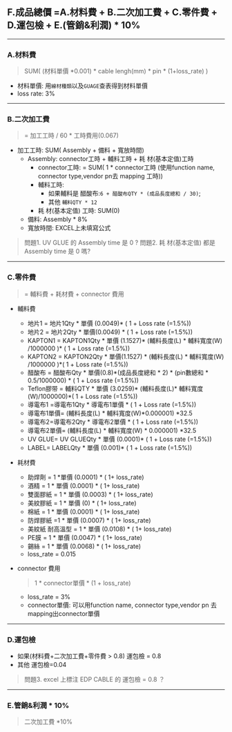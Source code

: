 ## F.成品總價 =A.材料費 + B.二次加工費 + C.零件費 + D.運包檢 + E.(管銷&利潤) * 10%

---

### A.材料費
> SUM( (材料單價 *0.001) * cable lengh(mm) * pin * (1+loss_rate) )

- 材料單價:  用`線材種類`以及`GUAGE`查表得到材料單價
- loss rate: 3%

---
### B.二次加工費
> = 加工工時 / 60 * 工時費用(0.067)
>
- 加工工時: SUM( Assembly + 備料 + 寬放時間)
  - Assembly: connector工時 + 輔料工時 + 耗 材(基本定值)工時
    - connector工時: = SUM( 1 * connector工時 (使用function name, connector type,vendor pn去 mapping 工時))
    - 輔料工時:
      - 如果輔料是 醋酸布:`6 + 醋酸布QTY * (成品長度總和 / 30)`;
      - 其他 `輔料QTY * 12`
    - 耗 材(基本定值) 工時: SUM(0)
  - 備料: Assembly * 8%
  - 寬放時間: EXCEL上未填寫公式

> 問題1. UV GLUE 的 Assembly time 是 0 ?
> 問題2. 耗 材(基本定值) 都是 Assembly time 是 0 嗎?

---

### C.零件費
> = 輔料費 + 耗材費 + connector 費用

- 輔料費
  - 地片1 = 地片1Qty * 單價 (0.0049)* ( 1 + Loss rate (=1.5%))
  - 地片2 = 地片2Qty * 單價(0.0049) * ( 1 + Loss rate (=1.5%))
  - KAPTON1 = KAPTON1Qty * 單價 (1.1527)* (輔料長度(L) * 輔料寬度(W) /1000000 )* ( 1 + Loss rate (=1.5%))
  - KAPTON2 = KAPTON2Qty * 單價(1.1527) * (輔料長度(L) * 輔料寬度(W) /1000000 )*( 1 + Loss rate (=1.5%))
  - 醋酸布 = 醋酸布Qty * 單價(0.8)*(成品長度總和 * 2) * (pin數總和 * 0.5/1000000) * ( 1 + Loss rate (=1.5%))
  - Teflon膠带 = 輔料QTY * 單價 (3.0259)* (輔料長度(L)* 輔料寬度(W)/1000000)*( 1 + Loss rate (=1.5%))
  - 導電布1 =導電布1Qty * 導電布1單價 * ( 1 + Loss rate (=1.5%))
  - 導電布1單價= (輔料長度(L) * 輔料寬度(W)*0.000001) *32.5
  - 導電布2=導電布2Qty * 導電布2單價  * ( 1 + Loss rate (=1.5%))
  - 導電布2單價= (輔料長度(L) * 輔料寬度(W) * 0.000001) *32.5
  - UV GLUE= UV GLUEQty * 單價 (0.0001)* ( 1 + Loss rate (=1.5%))
  - LABEL= LABELQty * 單價 (0.001)* ( 1 + Loss rate (=1.5%))

- 耗材費
  - 助焊劑 = 1 *單價 (0.0001) * ( 1+ loss_rate)
  - 酒精 = 1 * 單價 (0.0001) * ( 1+ loss_rate)
  - 雙面膠紙 = 1 * 單價 (0.0003) * ( 1+ loss_rate)
  - 美紋膠紙 =  1 * 單價 (0) * ( 1+ loss_rate)
  - 棉紙 = 1 * 單價 (0.0001) * ( 1+ loss_rate)
  - 防焊膠紙 =1 * 單價 (0.0007) * ( 1+ loss_rate)
  - 美紋紙 耐高溫型 = 1 * 單價 (0.0108) * ( 1+ loss_rate)
  - PE膜 = 1 * 單價 (0.0047) * ( 1+ loss_rate)
  - 錫絲 = 1 * 單價 (0.0068) * ( 1+ loss_rate)
  - loss_rate = 0.015

- connector 費用
  > 1 * connector單價 * (1 + loss_rate)
  - loss_rate = 3%
  - connector單價: 可以用function name, connector type,vendor pn 去mapping出connector單價

---

### D.運包檢
-  如果(材料費+二次加工費+零件費 > 0.8) 運包檢 = 0.8
- 其他 運包檢=0.04

> 問題3. excel 上標注 EDP CABLE 的 運包檢 = 0.8 ？
---

### E.管銷&利潤 * 10%
> 二次加工費 *10%
